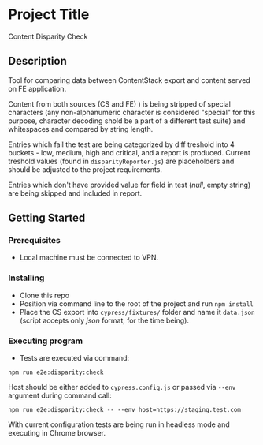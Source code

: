 # Project Title

Content Disparity Check

## Description

Tool for comparing data between ContentStack export and content served on FE application.

Content from both sources (CS and FE) ) is being stripped of special characters (any non-alphanumeric character is considered "special" for this purpose, character decoding shold be a part of a different test suite) and whitespaces and compared by string length.

Entries which fail the test are being categorized by diff treshold into 4 buckets - low, medium, high and critical, and a report is produced. Current treshold values (found in `disparityReporter.js`) are placeholders and should be adjusted to the project requirements.

Entries which don't have provided value for field in test (*null*, empty string) are being skipped and included in report.

## Getting Started

### Prerequisites

* Local machine must be connected to VPN.

### Installing

* Clone this repo
* Position via command line to the root of the project and run ``npm install``
* Place the CS export into `cypress/fixtures/` folder and name it `data.json` (script accepts only *json* format, for the time being).

### Executing program

* Tests are executed via command:

```
npm run e2e:disparity:check
```

Host should be either added to `cypress.config.js` or passed via `--env` argument during command call:

```
npm run e2e:disparity:check -- --env host=https://staging.test.com
```

With current configuration tests are being run in headless mode and executing in Chrome browser.
